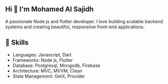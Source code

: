 ## Hi 👋 I'm Mohamed Al Sajidh
A passionate Node js and flutter developer. I love building scalable backend systems and creating beautiful, responsiive front-end applications.

## 🌟 Skills
- Languages: Javascript, Dart
- Frameworks: Node js, Flutter
- Database: Postgresql, Mongodb, Firebase
- Architecture: MVC, MVVM, Clean
- State Management: GetX, Provider

<!--
**mohamed-sajidh/mohamed-sajidh** is a ✨ _special_ ✨ repository because its `README.md` (this file) appears on your GitHub profile.

Here are some ideas to get you started:

- 🔭 I’m currently working on ...
- 🌱 I’m currently learning ...
- 👯 I’m looking to collaborate on ...
- 🤔 I’m looking for help with ...
- 💬 Ask me about ...
- 📫 How to reach me: ...
- 😄 Pronouns: ...
- ⚡ Fun fact: ...
-->

